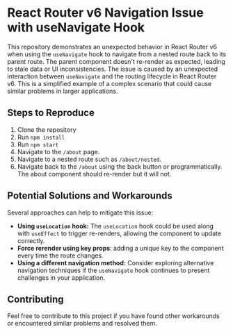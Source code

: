 # React Router v6 Navigation Issue with useNavigate Hook

This repository demonstrates an unexpected behavior in React Router v6 when using the `useNavigate` hook to navigate from a nested route back to its parent route.  The parent component doesn't re-render as expected, leading to stale data or UI inconsistencies. The issue is caused by an unexpected interaction between `useNavigate` and the routing lifecycle in React Router v6. This is a simplified example of a complex scenario that could cause similar problems in larger applications.

## Steps to Reproduce

1. Clone the repository
2. Run `npm install`
3. Run `npm start`
4. Navigate to the `/about` page.
5. Navigate to a nested route such as `/about/nested`.
6. Navigate back to the `/about` using the back button or programmatically. The about component should re-render but it will not. 

## Potential Solutions and Workarounds

Several approaches can help to mitigate this issue:

* **Using `useLocation` hook:** The `useLocation` hook could be used along with `useEffect` to trigger re-renders, allowing the component to update correctly.
* **Force rerender using key props**: adding a unique key to the component every time the route changes.
* **Using a different navigation method:** Consider exploring alternative navigation techniques if the `useNavigate` hook continues to present challenges in your application.

## Contributing

Feel free to contribute to this project if you have found other workarounds or encountered similar problems and resolved them.